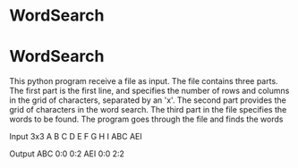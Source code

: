 # WordSearch
# WordSearch
This python program receive a file as input. The file contains three parts. 
The first part is the first line, and specifies the number of rows and columns in the grid of characters, separated by an 'x'. 
The second part provides the grid of characters in the word search. 
The third part in the file specifies the words to be found.
The program goes through the file and finds the words

Input
3x3
A B C
D E F
G H I
ABC 
AEI 

Output
ABC  0:0 0:2
AEI  0:0 2:2
